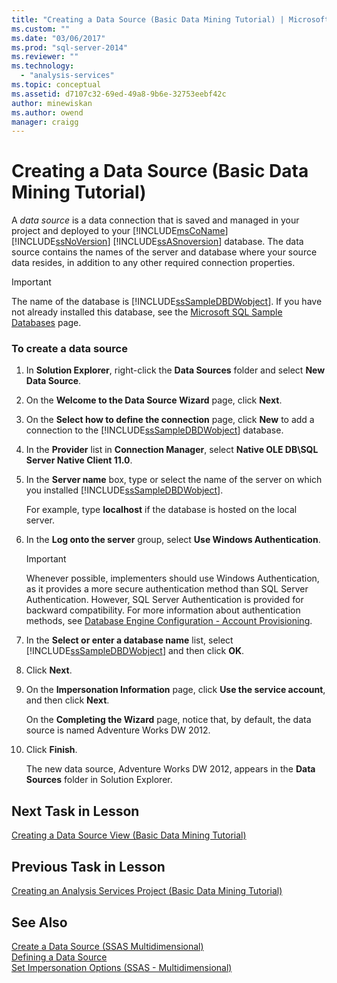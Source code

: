 ```yaml
---
title: "Creating a Data Source (Basic Data Mining Tutorial) | Microsoft Docs"
ms.custom: ""
ms.date: "03/06/2017"
ms.prod: "sql-server-2014"
ms.reviewer: ""
ms.technology: 
  - "analysis-services"
ms.topic: conceptual
ms.assetid: d7107c32-69ed-49a8-9b6e-32753eebf42c
author: minewiskan
ms.author: owend
manager: craigg
---
```

# Creating a Data Source (Basic Data Mining Tutorial)
  A *data source* is a data connection that is saved and managed in your project and deployed to your [!INCLUDE[msCoName](../includes/msconame-md.md)] [!INCLUDE[ssNoVersion](../includes/ssnoversion-md.md)] [!INCLUDE[ssASnoversion](../includes/ssasnoversion-md.md)] database. The data source contains the names of the server and database where your source data resides, in addition to any other required connection properties.  
  
> [!IMPORTANT]  
>  The name of the database is [!INCLUDE[ssSampleDBDWobject](../includes/sssampledbdwobject-md.md)]. If you have not already installed this database, see the [Microsoft SQL Sample Databases](http://go.microsoft.com/fwlink/?LinkId=88417) page.  
  
### To create a data source  
  
1.  In **Solution Explorer**, right-click the **Data Sources** folder and select **New Data Source**.  
  
2.  On the **Welcome to the Data Source Wizard** page, click **Next**.  
  
3.  On the **Select how to define the connection** page, click **New** to add a connection to the [!INCLUDE[ssSampleDBDWobject](../includes/sssampledbdwobject-md.md)] database.  
  
4.  In the **Provider** list in **Connection Manager**, select **Native OLE DB\SQL Server Native Client 11.0**.  
  
5.  In the **Server name** box, type or select the name of the server on which you installed [!INCLUDE[ssSampleDBDWobject](../includes/sssampledbdwobject-md.md)].  
  
     For example, type **localhost** if the database is hosted on the local server.  
  
6.  In the **Log onto the server** group, select **Use Windows Authentication**.  
  
    > [!IMPORTANT]  
    >  Whenever possible, implementers should use Windows Authentication, as it provides a more secure authentication method than SQL Server Authentication. However, SQL Server Authentication is provided for backward compatibility. For more information about authentication methods, see [Database Engine Configuration - Account Provisioning](../../2014/sql-server/install/database-engine-configuration-account-provisioning.md).  
  
7.  In the **Select or enter a database name** list, select [!INCLUDE[ssSampleDBDWobject](../includes/sssampledbdwobject-md.md)] and then click **OK**.  
  
8.  Click **Next**.  
  
9. On the **Impersonation Information** page, click **Use the service account**, and then click **Next**.  
  
     On the **Completing the Wizard** page, notice that, by default, the data source is named Adventure Works DW 2012.  
  
10. Click **Finish**.  
  
     The new data source, Adventure Works DW 2012, appears in the **Data Sources** folder in Solution Explorer.  
  
## Next Task in Lesson  
 [Creating a Data Source View &#40;Basic Data Mining Tutorial&#41;](../../2014/tutorials/creating-a-data-source-view-basic-data-mining-tutorial.md)  
  
## Previous Task in Lesson  
 [Creating an Analysis Services Project &#40;Basic Data Mining Tutorial&#41;](../../2014/tutorials/creating-an-analysis-services-project-basic-data-mining-tutorial.md)  
  
## See Also  
 [Create a Data Source &#40;SSAS Multidimensional&#41;](../analysis-services/multidimensional-models/create-a-data-source-ssas-multidimensional.md)   
 [Defining a Data Source](../analysis-services/lesson-1-2-defining-a-data-source.md)   
 [Set Impersonation Options &#40;SSAS - Multidimensional&#41;](../analysis-services/multidimensional-models/set-impersonation-options-ssas-multidimensional.md)  
  
  
